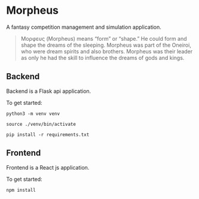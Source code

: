 # Morpheus

A fantasy competition management and simulation application.

> Μορφευς (Morpheus) means “form” or “shape.” He could form and shape the dreams of the sleeping. Morpheus was part of the Oneiroi, who were dream spirits and also brothers. Morpheus was their leader as only he had the skill to influence the dreams of gods and kings.

## Backend

Backend is a Flask api application.

To get started:

```
python3 -m venv venv

source ./venv/bin/activate

pip install -r requirements.txt
```

## Frontend

Frontend is a React js application.

To get started:

```
npm install
```

